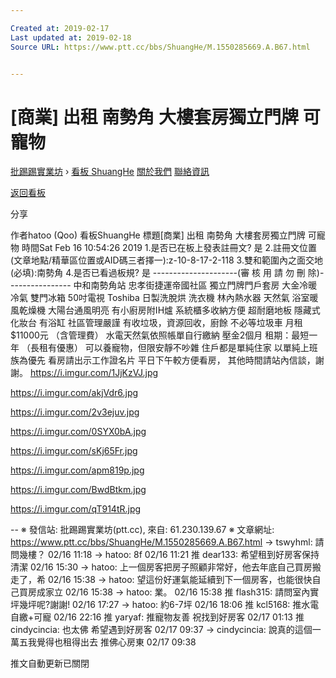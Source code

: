 ```yaml
---

Created at: 2019-02-17
Last updated at: 2019-02-18
Source URL: https://www.ptt.cc/bbs/ShuangHe/M.1550285669.A.B67.html


---
```


# [商業] 出租 南勢角 大樓套房獨立門牌 可寵物


[批踢踢實業坊](https://www.ptt.cc/bbs/) › [看板 ShuangHe](https://www.ptt.cc/bbs/ShuangHe/index.html) [關於我們](https://www.ptt.cc/about.html) [聯絡資訊](https://www.ptt.cc/contact.html)

[返回看板](https://www.ptt.cc/bbs/ShuangHe/index.html)

分享

作者hatoo (Qoo)
看板ShuangHe
標題\[商業\] 出租 南勢角 大樓套房獨立門牌 可寵物
時間Sat Feb 16 10:54:26 2019
1.是否已在板上發表註冊文? 是 2.註冊文位置(文章地點/精華區位置或AID碼三者擇一):z-10-8-17-2-118 3.雙和範圍內之面交地(必填):南勢角 4.是否已看過板規? 是 ---------------------(審 核 用 請 勿 刪 除)---------------- 中和南勢角站 忠孝街捷運帝國社區 獨立門牌門戶套房 大金冷暖冷氣 雙門冰箱 50吋電視 Toshiba 日製洗脫烘 洗衣機 林內熱水器 天然氣 浴室暖風乾燥機 大陽台通風明亮 有小廚房附IH爐 系統櫃多收納方便 超耐磨地板 隱藏式化妝台 有浴缸 社區管理嚴謹 有收垃圾，資源回收，廚餘 不必等垃圾車 月租$11000元 （含管理費） 水電天然氣依照帳單自行繳納 壓金2個月 租期：最短一年 （長租有優惠） 可以養寵物，但限安靜不吵雜 住戶都是單純住家 以單純上班族為優先 看房請出示工作證名片 平日下午較方便看房， 其他時間請站內信談，謝謝。 <https://i.imgur.com/1JjKzVJ.jpg>

<https://i.imgur.com/akjVdr6.jpg>

<https://i.imgur.com/2v3ejuv.jpg>

<https://i.imgur.com/0SYX0bA.jpg>

<https://i.imgur.com/sKj65Fr.jpg>

<https://i.imgur.com/apm819p.jpg>

<https://i.imgur.com/BwdBtkm.jpg>

<https://i.imgur.com/qT914tR.jpg>

\-- ※ 發信站: 批踢踢實業坊(ptt.cc), 來自: 61.230.139.67 ※ 文章網址: <https://www.ptt.cc/bbs/ShuangHe/M.1550285669.A.B67.html>
→ tswyhml: 請問幾樓？ 02/16 11:18
→ hatoo: 8f 02/16 11:21
推 dear133: 希望租到好房客保持清潔 02/16 15:30
→ hatoo: 上一個房客把房子照顧非常好，他去年底自己買房搬走了，希 02/16 15:38
→ hatoo: 望這份好運氣能延續到下一個房客，也能很快自己買房成家立 02/16 15:38
→ hatoo: 業。 02/16 15:38
推 flash315: 請問室內實坪幾坪呢?謝謝! 02/16 17:27
→ hatoo: 約6-7坪 02/16 18:06
推 kcl5168: 推水電自繳+可寵 02/16 22:16
推 yaryaf: 推寵物友善 祝找到好房客 02/17 01:13
推 cindycincia: 也太佛 希望遇到好房客 02/17 09:37
→ cindycincia: 說真的這個一萬五我覺得也租得出去 推佛心房東 02/17 09:38

推文自動更新已關閉

